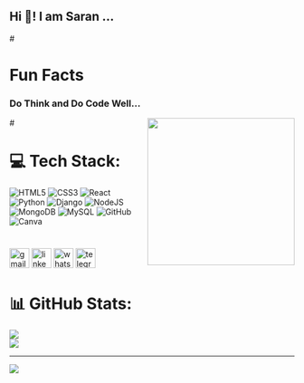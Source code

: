 <h2 align="left">Hi 👋! I am Saran ...</h2>
#
<div><h1>Fun Facts</h1>
<h3>Do Think and Do Code Well...</h3>
</div>
#

<img align="right" height="260" src="https://media.giphy.com/media/aNBC1JxkuaWiXf2zly/giphy.gif?cid=790b7611g9d28e3lzro28iwv5mamxm0pvg5hqs9yylcasrc8&ep=v1_stickers_search&rid=giphy.gif&ct=s"  />

#  💻 Tech Stack:
![HTML5](https://img.shields.io/badge/html5-%23E34F26.svg?style=for-the-badge&logo=html5&logoColor=white) ![CSS3](https://img.shields.io/badge/css3-%231572B6.svg?style=for-the-badge&logo=css3&logoColor=white) ![React](https://img.shields.io/badge/react-%2320232a.svg?style=for-the-badge&logo=react&logoColor=%2361DAFB) ![Python](https://img.shields.io/badge/python-3670A0?style=for-the-badge&logo=python&logoColor=ffdd54) ![Django](https://img.shields.io/badge/django-%23092E20.svg?style=for-the-badge&logo=django&logoColor=white) ![NodeJS](https://img.shields.io/badge/node.js-6DA55F?style=for-the-badge&logo=node.js&logoColor=white) ![MongoDB](https://img.shields.io/badge/MongoDB-%234ea94b.svg?style=for-the-badge&logo=mongodb&logoColor=white) ![MySQL](https://img.shields.io/badge/mysql-4479A1.svg?style=for-the-badge&logo=mysql&logoColor=white) ![GitHub](https://img.shields.io/badge/github-%23121011.svg?style=for-the-badge&logo=github&logoColor=white)  ![Canva](https://img.shields.io/badge/Canva-%2300C4CC.svg?style=for-the-badge&logo=Canva&logoColor=white)

#

<div align="left">
  <img src="https://img.shields.io/static/v1?message=Gmail&logo=gmail&label=&color=D14836&logoColor=white&labelColor=&style=for-the-badge" height="35" alt="gmail logo"  />
  <img src="https://img.shields.io/static/v1?message=LinkedIn&logo=linkedin&label=&color=0077B5&logoColor=white&labelColor=&style=for-the-badge" height="35" alt="linkedin logo"  />
  <img src="https://img.shields.io/static/v1?message=Whatsapp&logo=whatsapp&label=&color=25D366&logoColor=white&labelColor=&style=for-the-badge" height="35" alt="whatsapp logo"  />
  <img src="https://img.shields.io/static/v1?message=Telegram&logo=telegram&label=&color=2CA5E0&logoColor=white&labelColor=&style=for-the-badge" height="35" alt="telegram logo"  />
</div>

#

# 📊 GitHub Stats:
![](https://github-readme-streak-stats.herokuapp.com/?user=saran9965&theme=ambient_gradient&hide_border=false)<br/>
![](https://github-readme-stats.vercel.app/api/top-langs/?username=saran9965&theme=ambient_gradient&hide_border=false&include_all_commits=false&count_private=false&layout=compact)

---

[![](https://visitcount.itsvg.in/api?id=saran9965&icon=7&color=13)](https://visitcount.itsvg.in)


<!-- Proudly created with GPRM ( https://gprm.itsvg.in ) -->
